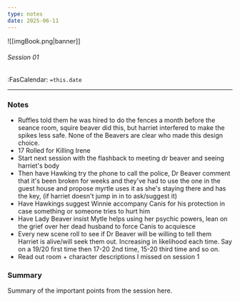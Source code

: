 ```yaml
---
type: notes
date: 2025-06-11
---
```


![[imgBook.png|banner]]
###### Session 01
<span class="sub2">:FasCalendar: `=this.date`</span>
___

### Notes
- Ruffles told them he was hired to do the fences a month before the seance room, squire beaver did this, but harriet interfered to make the spikes less safe. None of the Beavers are clear who made this design choice.
- 17 Rolled for Killing Irene
- Start next session with the flashback to meeting dr beaver and seeing harriet's body
- Then have Hawking try the phone to call the police, Dr Beaver comment that it's been broken for weeks and they've had to use the one in the guest house and propose myrtle uses it as she's staying there and has the key, (if harriet doesn't jump in in to ask/suggest it)
- Have Hawkings suggest Winnie accompany Canis for his protection in case something or someone tries to hurt him
- Have Lady Beaver insist Mytle helps using her psychic powers, lean on the grief over her dead husband to force Canis to acquiesce 
- Every new scene roll to see if Dr Beaver will be willing to tell them Harriet is alive/will seek them out. Increasing in likelihood each time. Say on a 19/20 first time then 17-20 2nd time, 15-20 third time and so on.
- Read out room + character descriptions I missed on session 1

### Summary
Summary of the important points from the session here.


